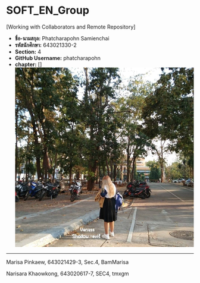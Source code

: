 # SOFT_EN_Group

[Working with Collaborators and Remote Repository]

- **ชื่อ-นามสกุล:** Phatcharapohn Samienchai
- **รหัสนักศึกษา:** 643021330-2
- **Section:** 4
- **GitHub Username:** phatcharapohn
- **chapter:** []
![Profile Picture](medai/phatcharapohn.jpg)

---

Marisa Pinkaew, 643021429-3, Sec.4, BamMarisa


Narisara Khaowkong, 643020617-7, SEC4, tmxgm




